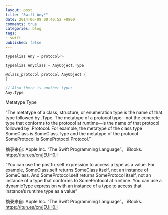 ```yaml
---
layout: post
title: "Swift Any*"
date: 2014-06-09 00:40:52 +0800
comments: true
categories: blog
tags:
- swift
published: false
---
```


```scala
typealias Any = protocol<>

typealias AnyClass = AnyObject.Type

@class_protocol protocol AnyObject {
}

// Also there is another type:
Any.Type

```
Metatype Type

“The metatype of a class, structure, or enumeration type is the name of that type followed by .Type. The metatype of a protocol type—not the concrete type that conforms to the protocol at runtime—is the name of that protocol followed by .Protocol. For example, the metatype of the class type SomeClass is SomeClass.Type and the metatype of the protocol SomeProtocol is SomeProtocol.Protocol.”

摘录来自: Apple Inc. “The Swift Programming Language”。 iBooks. https://itun.es/cn/jEUH0.l

“You can use the postfix self expression to access a type as a value. For example, SomeClass.self returns SomeClass itself, not an instance of SomeClass. And SomeProtocol.self returns SomeProtocol itself, not an instance of a type that conforms to SomeProtocol at runtime. You can use a dynamicType expression with an instance of a type to access that instance’s runtime type as a value”

摘录来自: Apple Inc. “The Swift Programming Language”。 iBooks. https://itun.es/cn/jEUH0.l
